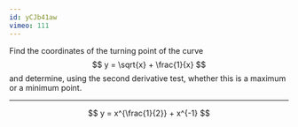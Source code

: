 ```yaml
---
id: yCJb41aw
vimeo: 111
---
```


Find the coordinates of the turning point of the curve
$$
y = \sqrt{x} + \frac{1}{x}
$$
and determine, using the second derivative test, whether this is a maximum or a minimum point.

---

$$
y = x^{\frac{1}{2}} + x^{-1}
$$
